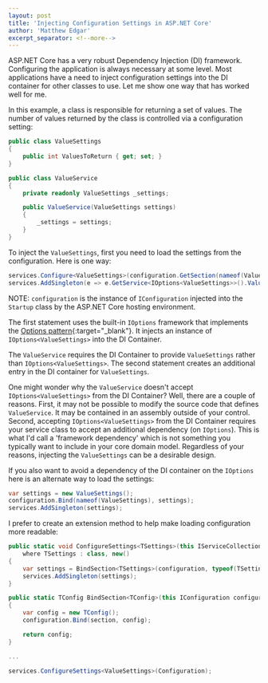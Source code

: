 ```yaml
---
layout: post
title: 'Injecting Configuration Settings in ASP.NET Core'
author: 'Matthew Edgar'
excerpt_separator: <!--more-->
---
```


ASP.NET Core has a very robust Dependency Injection (DI) framework. Configuring the application is
always necessary at some level. Most applications have a need to inject configuration settings into
the DI container for other classes to use. Let me show one way that has worked well for me.

<!--more-->

In this example, a class is responsible for returning a set of values. The
number of values returned by the class is controlled via a configuration setting:

```csharp
public class ValueSettings
{
    public int ValuesToReturn { get; set; }
}

public class ValueService
{
    private readonly ValueSettings _settings;

    public ValueService(ValueSettings settings)
    {
        _settings = settings;
    }
}
```

To inject the `ValueSettings`, first you need to load the settings from the configuration. Here is one way:

```csharp
services.Configure<ValueSettings>(configuration.GetSection(nameof(ValueSettings)));
services.AddSingleton(e => e.GetService<IOptions<ValueSettings>>().Value);
```

NOTE: `configuration` is the instance of `IConfiguration` injected into the `Startup` class by the ASP.NET Core hosting environment.

The first statement uses the built-in `IOptions` framework that implements the [Options pattern][op]{:target="\_blank"}.
It injects an instance of `IOptions<ValueSettings>` into the DI Container.

The `ValueService` requires the DI Container to provide `ValueSettings` rather than `IOptions<ValueSettings>`. The
second statement creates an additional entry in the DI container for `ValueSettings`.

One might wonder why the `ValueService` doesn't accept `IOptions<ValueSettings>` from the DI Container? Well, there are
a couple of reasons. First, it may not be possible to modify the source code that defines `ValueService`. It may be contained in
an assembly outside of your control. Second, accepting `IOptions<ValueSettings>` from the DI Container requires your service
class to accept an additional dependency (on `IOptions`). This is what I'd call a 'framework dependency' which is not something you typically want to include in your core domain model. Regardless of your reasons, injecting the `ValueSettings` can be a desirable design.

If you also want to avoid a dependency of the DI container on the `IOptions` here is an alternate way to load the settings:

```csharp
var settings = new ValueSettings();
configuration.Bind(nameof(ValueSettings), settings);
services.AddSingleton(settings);
```

I prefer to create an extension method to help make loading configuration more readable:

```csharp
public static void ConfigureSettings<TSettings>(this IServiceCollection services, IConfiguration configuration)
    where TSettings : class, new()
{
    var settings = BindSection<TSettings>(configuration, typeof(TSettings).Name);
    services.AddSingleton(settings);
}

public static TConfig BindSection<TConfig>(this IConfiguration configuration, string section) where TConfig : class, new()
{
    var config = new TConfig();
    configuration.Bind(section, config);

    return config;
}

...

services.ConfigureSettings<ValueSettings>(Configuration);
```

[op]: https://docs.microsoft.com/en-us/aspnet/core/fundamentals/configuration/options
